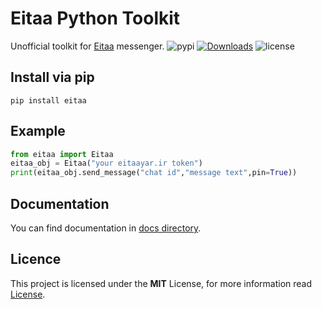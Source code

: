 # Eitaa Python Toolkit
Unofficial toolkit for [Eitaa](https://eitaa.com/) messenger.
![pypi](https://img.shields.io/pypi/v/eitaa)
[![Downloads](https://pepy.tech/badge/eitaa)](https://pepy.tech/project/eitaa)
![license](https://img.shields.io/badge/license-MIT-green)

## Install via pip
```
pip install eitaa
```

## Example
```py
from eitaa import Eitaa
eitaa_obj = Eitaa("your eitaayar.ir token")
print(eitaa_obj.send_message("chat id","message text",pin=True))
```

## Documentation
You can find documentation in [docs directory](docs/README.md).

## Licence
This project is licensed under the **MIT** License, for more information read [License](LICENSE).
